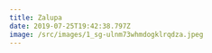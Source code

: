 ```yaml
---
title: Zalupa
date: 2019-07-25T19:42:38.797Z
image: /src/images/1_sg-ulnm73whmdogklrqdza.jpeg
---
```



